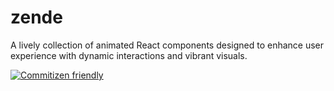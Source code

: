 # zende
A lively collection of animated React components designed to enhance user experience with dynamic interactions and vibrant visuals.

[![Commitizen friendly](https://img.shields.io/badge/commitizen-friendly-brightgreen.svg)](http://commitizen.github.io/cz-cli/)